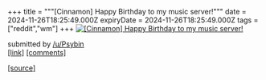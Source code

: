 +++
title = """[Cinnamon] Happy Birthday to my music server!"""
date = 2024-11-26T18:25:49.000Z
expiryDate = 2024-11-26T18:25:49.000Z
tags = ["reddit","wm"]
+++
[![[Cinnamon] Happy Birthday to my music server!](https://b.thumbs.redditmedia.com/8cp5P9e_xBWHZ65xSy2i3cyqODAyHbyKuCFxc8tW2oQ.jpg "[Cinnamon] Happy Birthday to my music server!")](https://www.reddit.com/r/unixporn/comments/1h0iu9y/cinnamon_happy_birthday_to_my_music_server/)

submitted by [/u/Psybin](https://www.reddit.com/user/Psybin)  
[\[link\]](https://www.reddit.com/gallery/1h0iu9y) [\[comments\]](https://www.reddit.com/r/unixporn/comments/1h0iu9y/cinnamon_happy_birthday_to_my_music_server/)

[[source]](https://www.reddit.com/r/unixporn/comments/1h0iu9y/cinnamon_happy_birthday_to_my_music_server/)
